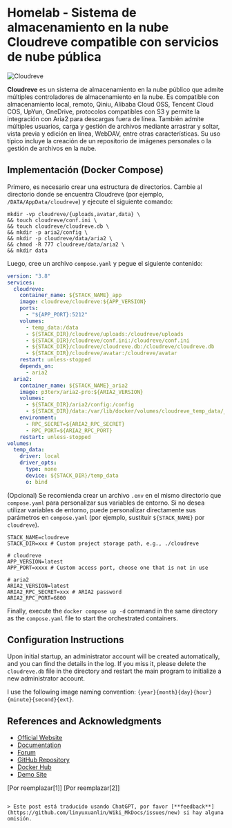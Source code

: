 # Homelab - Sistema de almacenamiento en la nube Cloudreve compatible con servicios de nube pública

![Cloudreve](https://img.wiki-power.com/d/wiki-media/img/20230304195423.png)

**Cloudreve** es un sistema de almacenamiento en la nube público que admite múltiples controladores de almacenamiento en la nube. Es compatible con almacenamiento local, remoto, Qiniu, Alibaba Cloud OSS, Tencent Cloud COS, UpYun, OneDrive, protocolos compatibles con S3 y permite la integración con Aria2 para descargas fuera de línea. También admite múltiples usuarios, carga y gestión de archivos mediante arrastrar y soltar, vista previa y edición en línea, WebDAV, entre otras características. Su uso típico incluye la creación de un repositorio de imágenes personales o la gestión de archivos en la nube.

## Implementación (Docker Compose)

Primero, es necesario crear una estructura de directorios. Cambie al directorio donde se encuentra Cloudreve (por ejemplo, `/DATA/AppData/cloudreve`) y ejecute el siguiente comando:

```shell
mkdir -vp cloudreve/{uploads,avatar,data} \
&& touch cloudreve/conf.ini \
&& touch cloudreve/cloudreve.db \
&& mkdir -p aria2/config \
&& mkdir -p cloudreve/data/aria2 \
&& chmod -R 777 cloudreve/data/aria2 \
&& mkdir data
```

Luego, cree un archivo `compose.yaml` y pegue el siguiente contenido:

```yaml title="compose.yaml"
version: "3.8"
services:
  cloudreve:
    container_name: ${STACK_NAME}_app
    image: cloudreve/cloudreve:${APP_VERSION}
    ports:
      - "${APP_PORT}:5212"
    volumes:
      - temp_data:/data
      - ${STACK_DIR}/cloudreve/uploads:/cloudreve/uploads
      - ${STACK_DIR}/cloudreve/conf.ini:/cloudreve/conf.ini
      - ${STACK_DIR}/cloudreve/cloudreve.db:/cloudreve/cloudreve.db
      - ${STACK_DIR}/cloudreve/avatar:/cloudreve/avatar
    restart: unless-stopped
    depends_on:
      - aria2
  aria2:
    container_name: ${STACK_NAME}_aria2
    image: p3terx/aria2-pro:${ARIA2_VERSION}
    volumes:
      - ${STACK_DIR}/aria2/config:/config
      - ${STACK_DIR}/data:/var/lib/docker/volumes/cloudreve_temp_data/_data
    environment:
      - RPC_SECRET=${ARIA2_RPC_SECRET}
      - RPC_PORT=${ARIA2_RPC_PORT}
    restart: unless-stopped
volumes:
  temp_data:
    driver: local
    driver_opts:
      type: none
      device: ${STACK_DIR}/temp_data
      o: bind
```

(Opcional) Se recomienda crear un archivo `.env` en el mismo directorio que `compose.yaml` para personalizar sus variables de entorno. Si no desea utilizar variables de entorno, puede personalizar directamente sus parámetros en `compose.yaml` (por ejemplo, sustituir `${STACK_NAME}` por `cloudreve`).

```dotenv title=".env"
STACK_NAME=cloudreve
STACK_DIR=xxx # Custom project storage path, e.g., ./cloudreve

# cloudreve
APP_VERSION=latest
APP_PORT=xxxx # Custom access port, choose one that is not in use

# aria2
ARIA2_VERSION=latest
ARIA2_RPC_SECRET=xxx # ARIA2 password
ARIA2_RPC_PORT=6800
```

Finally, execute the `docker compose up -d` command in the same directory as the `compose.yaml` file to start the orchestrated containers.

## Configuration Instructions

Upon initial startup, an administrator account will be created automatically, and you can find the details in the log. If you miss it, please delete the `cloudreve.db` file in the directory and restart the main program to initialize a new administrator account.

I use the following image naming convention: `{year}{month}{day}{hour}{minute}{second}{ext}`.

## References and Acknowledgments

- [Official Website](https://docs.cloudreve.org/)
- [Documentation](https://docs.cloudreve.org/getting-started/install#docker-compose)
- [Forum](https://forum.cloudreve.org/)
- [GitHub Repository](https://github.com/cloudreve/Cloudreve)
- [Docker Hub](https://hub.docker.com/r/cloudreve/cloudreve)
- [Demo Site](https://demo.cloudreve.org/)

[Por reemplazar[1]]
[Por reemplazar[2]]
```

> Este post está traducido usando ChatGPT, por favor [**feedback**](https://github.com/linyuxuanlin/Wiki_MkDocs/issues/new) si hay alguna omisión.